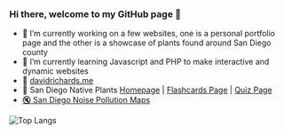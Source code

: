 ### Hi there, welcome to my GitHub page 👋

- 🔭 I’m currently working on a few websites, one is a personal portfolio page and the other is a showcase of plants found around San Diego county
- 🌱 I’m currently learning Javascript and PHP to make interactive and dynamic websites
- 🔗 <a href="http://davidrichards.me">davidrichards.me</a>
- 🌴 San Diego Native Plants <a href="https://davidrichards.me/san-diego-native-plants/index.html">Homepage</a> | <a href="https://davidrichards.me/san-diego-native-plants/flashcards.html">Flashcards Page</a> | <a href="https://davidrichards.me/san-diego-native-plants/quiz.html">Quiz Page
- 🔇 <a href="https://davidrichards.me/projects/san-diego-noise-pollution/index.html">San Diego Noise Pollution Maps</a>
<!--
**drich-jpg/drich-jpg** is a ✨ _special_ ✨ repository because its `README.md` (this file) appears on your GitHub profile.

Here are some ideas to get you started:

-  ...
- 
- 👯 I’m looking to collaborate on ...
- 🤔 I’m looking for help with ...
- 💬 Ask me about ...
- 📫 How to reach me: ...
- 😄 Pronouns: ...
- ⚡ Fun fact: ...
-->

![Top Langs](https://github-readme-stats.vercel.app/api/top-langs/?username=drich-jpg&layout=compact&theme=dark)

<!-- <a href="https://www.linkedin.com/in/[username]/" target="blank"><img align="center" src="https://img.shields.io/badge/LinkedIn-0077B5?style=for-the-badge&logo=linkedin&logoColor=white" alt=""/></a> -->
